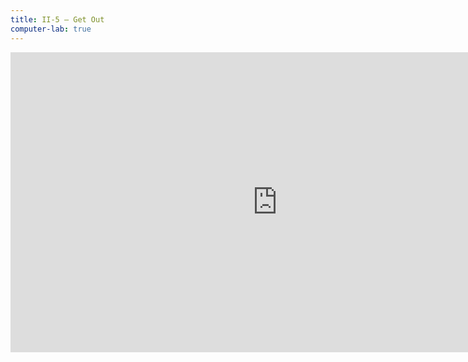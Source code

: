 ```yaml
---
title: II-5 — Get Out
computer-lab: true
---
```



<iframe width="854" height="480" src="https://www.youtube.com/embed/sRfnevzM9kQ" frameborder="0" allowfullscreen></iframe>
